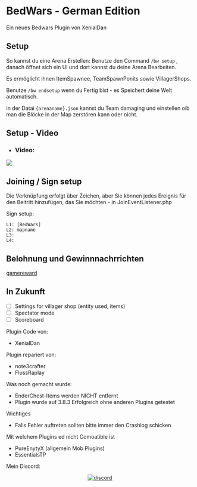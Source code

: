 # BedWars - German Edition
<!-- todo poggit badges -->
Ein neues Bedwars Plugin von XenialDan
## Setup
So kannst du eine Arena Erstellen:
Benutze den Command `/bw setup` , danach öffnet sich ein UI und dort kannst du deine Arena Bearbeiten.

Es ermöglicht ihnen ItemSpawnee, TeamSpawnPonits sowie VillagerShops.

Benutze `/bw endsetup` wenn du Fertig bist - es Speichert deine Welt automatisch.

in der Datai `{arenaname}.json` kannst du Team damaging und einstellen oib man die Blöcke in der Map zerstören kann oder nicht.

## Setup - Video
- <h3>Video:</h3>

<a align="center" href="https://www.youtube.com/watch?v=KkgD1fl_lfI&t"><img src="https://www.google.com/url?sa=t&rct=j&q=&esrc=s&source=web&cd=1&cad=rja&uact=8&ved=2ahUKEwiI7basxJTjAhURJ1AKHXjPBA8QwqsBMAB6BAgJEAQ&url=https%3A%2F%2Fwww.youtube.com%2Fwatch%3Fv%3DKkgD1fl_lfI&usg=AOvVaw19hWCA-4hSpyR8QXpbg-Cy"></a>

## Joining / Sign setup
Die Verknüpfung erfolgt über Zeichen, aber Sie können jedes Ereignis für den Beitritt hinzufügen, das Sie möchten - in JoinEventListener.php

Sign setup:
```
L1: [BedWars]
L2: mapname
L3: 
L4: 
```

## Belohnung und Gewinnnachrrichten
[gamereward](https://github.com/thebigsmileXD/gamereward)

## In Zukunft
- [ ] Settings for villager shop (entity used, items)
- [ ] Spectator mode
- [ ] Scoreboard

Plugin Code von:
- XenialDan

Plugin repariert von:
- note3crafter
- FlussRaplay

Was noch gemacht wurde:
- EnderChest-Items werden NICHT entfernt
- Plugin wurde auf 3.8.3 Erfolgreich ohne anderen Plugins getestet

Wichtiges
- Falls Fehler auftreten sollten bitte immer den Crashlog schicken 

Mit welchem Plugins ed nicht Comoatible ist
- PureEnytyX (allgemein Mob Plugins) 
- EssentialsTP

Mein Discord:
<div align="center">
	<a href="https://discord.gg/XwXKuvy">
        <img src="https://img.shields.io/badge/chat-on%20discord-7289da.svg" alt="discord">
